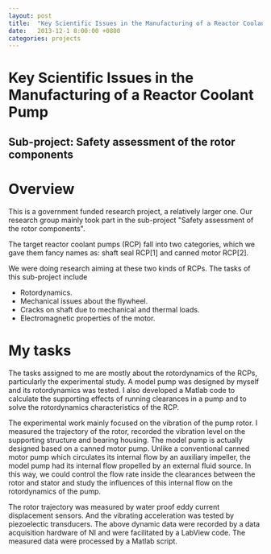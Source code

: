 ```yaml
---
layout: post
title:  "Key Scientific Issues in the Manufacturing of a Reactor Coolant Pump"
date:   2013-12-1 8:00:00 +0800
categories: projects
---
```


# Key Scientific Issues in the Manufacturing of a Reactor Coolant Pump #

## Sub-project: Safety assessment of the rotor components ##

# Overview

This is a government funded research project, a relatively larger one. Our research group mainly took part in the sub-project "Safety assessment of the rotor components".

The target reactor coolant pumps (RCP) fall into two categories, which we gave them fancy names as: shaft seal RCP[1] and canned motor RCP[2].



We were doing research aiming at these two kinds of RCPs. The tasks of this sub-project include

* Rotordynamics.
* Mechanical issues about the flywheel.
* Cracks on shaft due to mechanical and thermal loads.
* Electromagnetic properties of the motor.

# My tasks

The tasks assigned to me are mostly about the rotordynamics of the RCPs, particularly the experimental study. A model pump was designed by myself and its rotordynamics was tested. I also developed a Matlab code to calculate the supporting effects of running clearances in a pump and to solve the rotordynamics characteristics of the RCP.

The experimental work mainly focused on the vibration of the pump rotor. I measured the trajectory of the rotor, recorded the vibration level on the supporting structure and bearing housing. The model pump is actually designed based on a canned motor pump. Unlike a conventional canned motor pump which circulates its internal flow by an auxiliary impeller, the model pump had its internal flow propelled by an external fluid source. In this way, we could control the flow rate inside the clearances between the rotor and stator and study the influences of this internal flow on the rotordynamics of the pump.

The rotor trajectory was measured by water proof eddy current displacement sensors. And the vibrating acceleration was tested by piezoelectic transducers. The above dynamic data were recorded by a data acquisition hardware of NI and were facilitated by a LabView code. The measured data were processed by a Matlab script.




